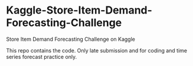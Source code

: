 # Kaggle-Store-Item-Demand-Forecasting-Challenge
Store Item Demand Forecasting Challenge on Kaggle

This repo contains the code. Only late submission and for coding and time series forecast practice only.




